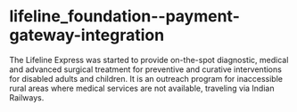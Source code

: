 # lifeline_foundation--payment-gateway-integration
The Lifeline Express was started to provide on-the-spot diagnostic, medical and advanced surgical treatment for preventive and curative interventions for disabled adults and children. It is an outreach program for inaccessible rural areas where medical services are not available, traveling via Indian Railways.
